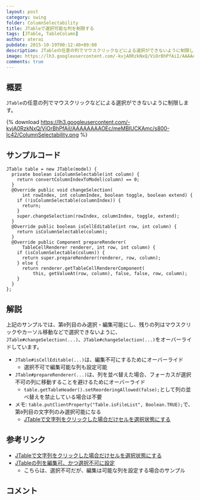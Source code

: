 ```yaml
---
layout: post
category: swing
folder: ColumnSelectability
title: JTableで選択可能な列を制限する
tags: [JTable, TableColumn]
author: aterai
pubdate: 2015-10-19T00:12:40+09:00
description: JTableの任意の列でマウスクリックなどによる選択ができないように制限します。
image: https://lh3.googleusercontent.com/-kvjA0RzkNxQ/ViOrBhPfAiI/AAAAAAAAOEc/meMBIUCKAmc/s800-Ic42/ColumnSelectability.png
comments: true
---
```

## 概要
`JTable`の任意の列でマウスクリックなどによる選択ができないように制限します。

{% download https://lh3.googleusercontent.com/-kvjA0RzkNxQ/ViOrBhPfAiI/AAAAAAAAOEc/meMBIUCKAmc/s800-Ic42/ColumnSelectability.png %}

## サンプルコード
<pre class="prettyprint"><code>JTable table = new JTable(model) {
  private boolean isColumnSelectable(int column) {
    return convertColumnIndexToModel(column) == 0;
  }
  @Override public void changeSelection(
      int rowIndex, int columnIndex, boolean toggle, boolean extend) {
    if (!isColumnSelectable(columnIndex)) {
      return;
    }
    super.changeSelection(rowIndex, columnIndex, toggle, extend);
  }
  @Override public boolean isCellEditable(int row, int column) {
    return isColumnSelectable(column);
  }
  @Override public Component prepareRenderer(
      TableCellRenderer renderer, int row, int column) {
    if (isColumnSelectable(column)) {
      return super.prepareRenderer(renderer, row, column);
    } else {
      return renderer.getTableCellRendererComponent(
          this, getValueAt(row, column), false, false, row, column);
    }
  }
};
</code></pre>

## 解説
上記のサンプルでは、第`0`列目のみ選択・編集可能にし、残りの列はマウスクリックやカーソル移動などで選択できないように、`JTable#changeSelection(...)`、`JTable#changeSelection(...)`をオーバーライドしています。

- `JTable#isCellEditable(...)`は、編集不可にするためにオーバーライド
    - 選択不可で編集可能な列も設定可能
- `JTable#prepareRenderer(...)`は、列を並べ替えた場合、フォーカスが選択不可の列に移動することを避けるためにオーバーライド
    - `table.getTableHeader().setReorderingAllowed(false);`として列の並べ替えを禁止している場合は不要
- メモ: `table.putClientProperty("Table.isFileList", Boolean.TRUE);`で、第`0`列目の文字列のみ選択可能になる
    - [JTableで文字列をクリックした場合だけセルを選択状態にする](https://ateraimemo.com/Swing/TableFileList.html)

<!-- dummy comment line for breaking list -->

## 参考リンク
- [JTableで文字列をクリックした場合だけセルを選択状態にする](https://ateraimemo.com/Swing/TableFileList.html)
- [JTableの列を編集可、かつ選択不可に設定](https://ateraimemo.com/Swing/DisableColumnSelection.html)
    - こちらは、選択不可だが、編集は可能な列を設定する場合のサンプル

<!-- dummy comment line for breaking list -->

## コメント
